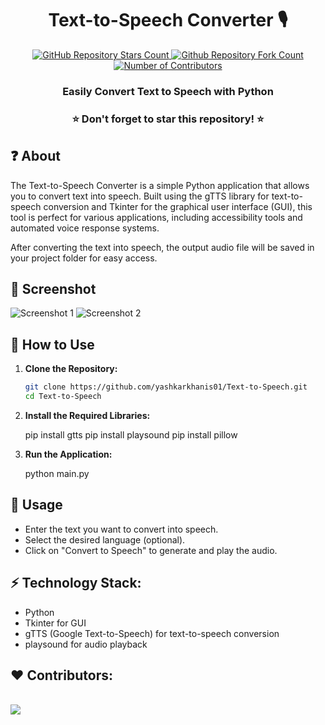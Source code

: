 <h1 align="center">Text-to-Speech Converter 🎙️</h1>
<p align="center">
  <a href="https://github.com/yashkarkhanis01/Text-to-Speech-Using-Python">
   <img alt="GitHub Repository Stars Count" src="https://img.shields.io/github/stars/yashkarkhanis01/Text-to-Speech-Using-Python?style=social" />
  </a>
  <a href="https://github.com/yashkarkhanis01/Text-to-Speech-Using-Python">
  <img alt="Github Repository Fork Count" src="https://img.shields.io/github/forks/yashkarkhanis01/Text-to-Speech-Using-Python?style=social">
  </a>
  <a href="https://github.com/yashkarkhanis01/Text-to-Speech-Using-Python">
   <img alt="Number of Contributors" src="https://img.shields.io/github/contributors/yashkarkhanis01/Text-to-Speech-Using-Python?style=social">
  </a>    
</p>
<h3 align="center">Easily Convert Text to Speech with Python</h3>

<h3 align="center"> ⭐ Don't forget to star this repository! ⭐ </h3>

## ❓ About
The Text-to-Speech Converter is a simple Python application that allows you to convert text into speech. Built using the gTTS library for text-to-speech conversion and Tkinter for the graphical user interface (GUI), this tool is perfect for various applications, including accessibility tools and automated voice response systems.

After converting the text into speech, the output audio file will be saved in your project folder for easy access.

## 📸 Screenshot

![Screenshot 1](https://github.com/yashkarkhanis01/Text-To-Speech/blob/main/Text%20to%20Speech/Screenshot/SS1.png)
![Screenshot 2](https://github.com/yashkarkhanis01/Text-To-Speech/blob/main/Text%20to%20Speech/Screenshot/SS2.png)

## 🚀 How to Use
1. **Clone the Repository:**
   ```bash
   git clone https://github.com/yashkarkhanis01/Text-to-Speech.git
   cd Text-to-Speech
   
2. **Install the Required Libraries:**

      pip install gtts
      pip install playsound
      pip install pillow
  
4. **Run the Application:**

      python main.py

## 🤔 Usage
- Enter the text you want to convert into speech.
- Select the desired language (optional).
- Click on "Convert to Speech" to generate and play the audio.

## ⚡ Technology Stack:
- Python
- Tkinter for GUI
- gTTS (Google Text-to-Speech) for text-to-speech conversion
- playsound for audio playback

## ❤️ Contributors:
<br>
<a href="https://github.com/yashkarkhanis01/Text-to-Speech/graphs/contributors">
  <img src="https://contrib.rocks/image?repo=yashkarkhanis01/Text-to-Speech&&max=817" />
</a>
</br>
